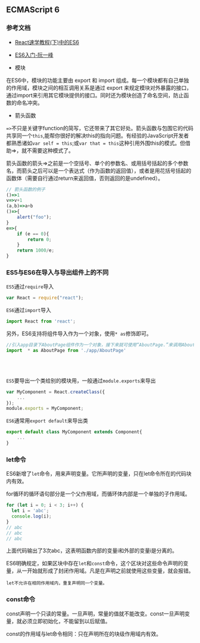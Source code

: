 ## ECMAScript 6 

### 参考文档
* [React速学教程(下)中的ES6](http://blog.csdn.net/fengyuzhengfan/article/details/52233582)
* [ES6入门-阮一峰](http://es6.ruanyifeng.com/#docs/let)



* 模块

在ES6中，模块的功能主要由 export 和 import 组成。每一个模块都有自己单独的作用域，模块之间的相互调用关系是通过 export 来规定模块对外暴露的接口，通过import来引用其它模块提供的接口。同时还为模块创造了命名空间，防止函数的命名冲突。

* 箭头函数

`=>`不只是关键字function的简写，它还带来了其它好处。箭头函数与包围它的代码共享同一个`this`,能帮你很好的解决this的指向问题。有经验的JavaScript开发者都熟悉诸如`var self = this`;或`var that = this`这种引用外围this的模式。但借助=>，就不需要这种模式了。

箭头函数的箭头=>之前是一个空括号、单个的参数名、或用括号括起的多个参数名，而箭头之后可以是一个表达式（作为函数的返回值），或者是用花括号括起的函数体（需要自行通过return来返回值，否则返回的是undefined）。

```javascript
// 箭头函数的例子
()=>1
v=>v+1
(a,b)=>a+b
()=>{
    alert("foo");
}
e=>{
    if (e == 0){
        return 0;
    }
    return 1000/e;
}
```

### ES5与ES6在导入与导出组件上的不同

`ES5`通过`require`导入

```javascript
var React = require("react");
```

`ES6`通过`import`导入

```javascript
import React from 'react';
```

另外，ES6支持将组件导入作为一个对象，使用`* as`修饰即可。

```javascript
//引入app目录下AboutPage组件作为一个对象，接下来就可使用“AboutPage.”来调用AboutPage的方法及属性了。  
import  * as AboutPage from './app/AboutPage' 
```

<br>
<br>

`ES5`要导出一个类给别的模块用，一般通过`module.exports`来导出

```javascript
var MyComponent = React.createClass({
    ...
});
module.exports = MyComponent;
```

`ES6`通常用`export default`来导出类

```javascript
export default class MyComponent extends Component{
    ...
}
```

### let命令

ES6新增了`let`命令，用来声明变量。它所声明的变量，只在let命令所在的代码块内有效。

for循环的循环语句部分是一个父作用域，而循环体内部是一个单独的子作用域。

```javascript
for (let i = 0; i < 3; i++) {
  let i = 'abc';
  console.log(i);
}
// abc
// abc
// abc
```
上面代码输出了3次abc，这表明函数内部的变量i和外部的变量i是分离的。

ES6明确规定，如果区块中存在`let`和`const`命令，这个区块对这些命令声明的变量，从一开始就形成了封闭作用域。凡是在声明之前就使用这些变量，就会报错。

`let不允许在相同作用域内，重复声明同一个变量。`

### const命令
const声明一个只读的常量。一旦声明，常量的值就不能改变。const一旦声明变量，就必须立即初始化，不能留到以后赋值。

const的作用域与let命令相同：只在声明所在的块级作用域内有效。
